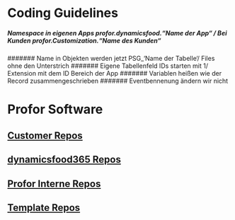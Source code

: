 # Coding Guidelines
##### Namespace in eigenen Apps profor.dynamicsfood.“Name der App“ / Bei Kunden profor.Customization.“Name des Kunden“
####### Name in Objekten werden jetzt PSG_‘Name der Tabelle‘/ Files ohne den Unterstrich
####### Eigene Tabellenfeld IDs starten mit 1/ Extension mit dem ID Bereich der App
####### Variablen heißen wie der Record zusammengeschrieben
####### Eventbennenung ändern wir nicht

# Profor Software

## [Customer Repos](https://github.com/orgs/profor-software/repositories?q=Customer&type=all&language=&sort=) 

## [dynamicsfood365 Repos](https://github.com/orgs/profor-software/repositories?q=dynamicsfood365&type=all&language=&sort=)

## [Profor Interne Repos](https://github.com/orgs/profor-software/repositories?q=Profor&type=all&language=&sort=) 

## [Template Repos](https://github.com/orgs/profor-software/repositories?q=Template&type=all&language=&sort=) 
